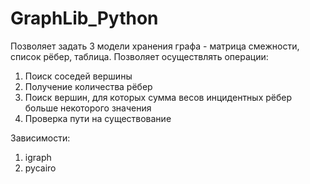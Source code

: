 # GraphLib_Python

Позволяет задать 3 модели хранения графа - матрица смежности, список рёбер, таблица.
Позволяет осуществлять операции:
1.	Поиск соседей вершины
2.	Получение количества рёбер
3.	Поиск вершин, для которых сумма весов инцидентных рёбер больше некоторого значения
4.	Проверка пути на существование

Зависимости:
1.  igraph
2.  pycairo